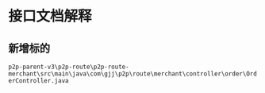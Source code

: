 # 接口文档解释
## 新增标的  
`p2p-parent-v3\p2p-route\p2p-route-merchant\src\main\java\com\gjj\p2p\route\merchant\controller\order\OrderController.java`  